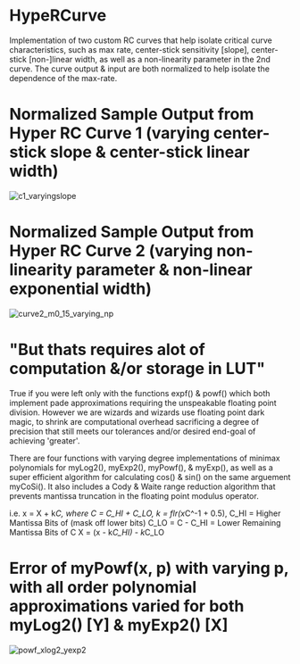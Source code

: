# HypeRCurve
Implementation of two custom RC curves that help isolate critical curve characteristics, such as max rate, center-stick sensitivity [slope], center-stick [non-]linear width, as well as a non-linearity parameter in the 2nd curve. The curve output & input are both normalized to help isolate the dependence of the max-rate.


# Normalized Sample Output from Hyper RC Curve 1 (varying center-stick slope & center-stick linear width)
![c1_varyingslope](https://cloud.githubusercontent.com/assets/3208983/24439317/15a7c9aa-1413-11e7-9d3c-5a82aec55c87.gif)

# Normalized Sample Output from Hyper RC Curve 2 (varying non-linearity parameter & non-linear exponential width)
![curve2_m0_15_varying_np](https://cloud.githubusercontent.com/assets/3208983/24439236/a66db270-1412-11e7-97e4-afd4f4ab76b0.gif)

# "But thats requires alot of computation &/or storage in LUT"
True if you were left only with the functions expf() & powf() which both implement pade approximations requiring the unspeakable floating point division. However we are wizards and wizards use floating point dark magic, to shrink are computational overhead sacrificing a degree of precision that still meets our tolerances and/or desired end-goal of achieving 'greater'. 

There are four functions with varying degree implementations of minimax polynomials for myLog2(), myExp2(), myPowf(), & myExp(), as well as a super efficient algorithm for calculating cos() & sin() on the same arguement myCoSi(). It also includes a Cody & Waite range reduction algorithm that prevents mantissa truncation in the floating point modulus operator. 

i.e. x = X + k*C, where C = C_HI + C_LO,  k = flr(x*C^-1 + 0.5),
C_HI = Higher Mantissa Bits of (mask off lower bits) 
C_LO = C - C_HI = Lower Remaining Mantissa Bits of C 
X = (x - k*C_HI) - k*C_LO 
  
# Error of myPowf(x, p) with varying p, with all order polynomial approximations varied for both myLog2() [Y] & myExp2() [X] 
![powf_xlog2_yexp2](https://cloud.githubusercontent.com/assets/3208983/24440423/a8b7f61a-1419-11e7-9c11-973592d1ea6f.png)

